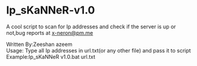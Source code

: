# Ip_sKaNNeR-v1.0
A cool script to scan for Ip addresses and check if the server is up or not,bug reports at x-neron@pm.me

Written By:Zeeshan azeem
<br>
Usage: Type all Ip addresses in url.txt(or any other file) and pass it to script 
<br>
Example:Ip_sKaNNeR v1.0.bat url.txt

